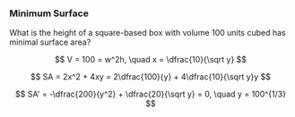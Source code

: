 ### Minimum Surface

What is the height of a square-based box with volume $100$ units cubed has minimal surface area?

$$
    V = 100 = w^2h, \quad x = \dfrac{10}{\sqrt y}
$$

$$
    SA = 2x^2 + 4xy = 2\dfrac{100}{y} + 4\dfrac{10}{\sqrt y}y
$$

$$
    SA' = -\dfrac{200}{y^2} + \dfrac{20}{\sqrt y} = 0, \quad y = 100^{1/3}
$$